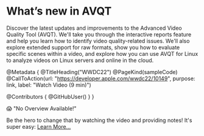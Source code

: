 # What’s new in AVQT

Discover the latest updates and improvements to the Advanced Video Quality Tool (AVQT). We'll take you through the interactive reports feature and help you learn how to identify video quality-related issues. We'll also explore extended support for raw formats, show you how to evaluate specific scenes within a video, and explore how you can use AVQT for Linux to analyze videos on Linux servers and online in the cloud.


@Metadata {
   @TitleHeading("WWDC22")
   @PageKind(sampleCode)
   @CallToAction(url: "https://developer.apple.com/wwdc22/10149", purpose: link, label: "Watch Video (9 min)")

   @Contributors {
      @GitHubUser(<replace this with your GitHub handle>)
   }
}

😱 "No Overview Available!"

Be the hero to change that by watching the video and providing notes! It's super easy:
 [Learn More…](https://wwdcnotes.com/documentation/wwdcnotes/contributing)
